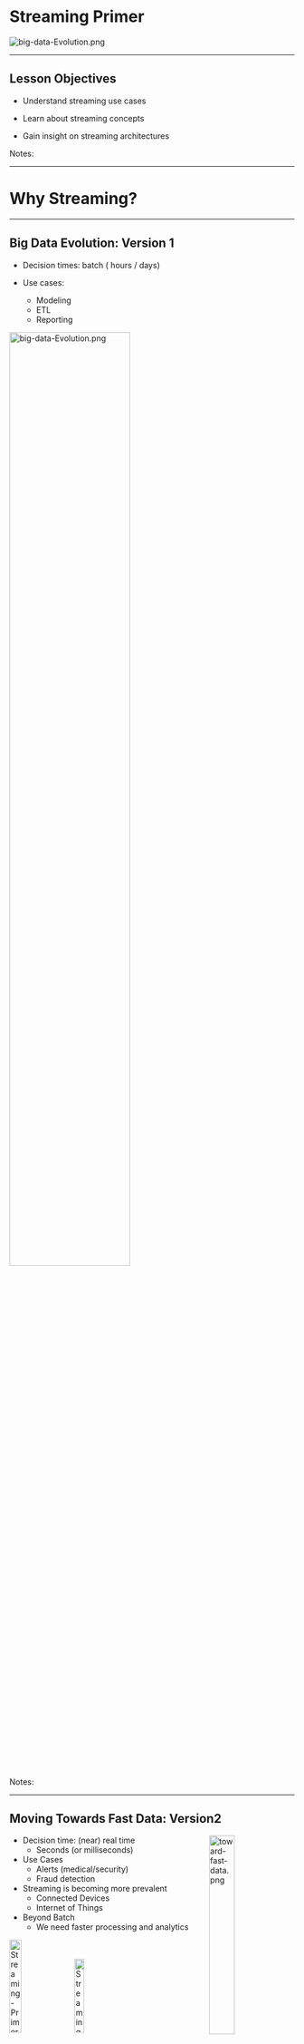 # Streaming Primer

<img src="../../assets/images/streaming/3rd-party/streaming-data.png" alt="big-data-Evolution.png" style="max-width:50%;"/>

---

## Lesson Objectives

* Understand streaming use cases

* Learn about streaming concepts

* Gain insight on streaming architectures

Notes:

---

# Why Streaming?

---

## Big Data Evolution: Version 1

* Decision times: batch ( hours / days)

* Use cases:
    - Modeling
    - ETL
    - Reporting

<img src="../../assets/images/streaming/big-data-Evolution.png" alt="big-data-Evolution.png" style="width:65%;"/><!-- {"left" : 1.46, "top" : 3.21, "height" : 3.71, "width" : 7.33} -->

Notes:

---

## Moving Towards Fast Data: Version2

<img src="../../assets/images/streaming/toward-fast-data.png" alt="toward-fast-data.png" style="width:30%;float:right;"/><!-- {"left" : 6.62, "top" : 1.23, "height" : 3.24, "width" : 3.27} -->

  * Decision time: (near) real time
    - Seconds (or milliseconds)
  * Use Cases
    - Alerts (medical/security)
    - Fraud detection
  * Streaming is becoming more prevalent
    - Connected Devices
    - Internet of Things
  * Beyond Batch
    - We need faster processing and analytics

<img src="../../assets/images/streaming/3rd-party/Streaming-Primer-Moving-Towards-Fast-Data-Version-2-3.png" alt="Streaming-Primer-Moving-Towards-Fast-Data-Version-2-3.png" style="width:20.5%; "/><!-- {"left" : 2.58, "top" : 6.9, "height" : 1.81, "width" : 2.63} --> &nbsp; <img src="../../assets/images/streaming/3rd-party/Streaming-Primer-Moving-Towards-Fast-Data-Version-2-4.png" alt="Streaming-Primer-Moving-Towards-Fast-Data-Version-2-4.png" style="width:18.3%; "/><!-- {"left" : 5.24, "top" : 6.9, "height" : 1.81, "width" : 2.43} -->




Notes:




---

## Streaming Volumes: Texas Utilities Smart Meter Data

<img src="../../assets/images/streaming/Texas-Utilities-Smart-Meter-Data.png" alt="Texas-Utilities-Smart-Meter-Data.png" style="width:65%;"/><!-- {"left" : 0.94, "top" : 1.81, "height" : 3.88, "width" : 8.37} -->



Notes:




---

## Streaming Use Cases

  * Netflix
    - Recommendations
    - 450 billion events/day

  * Weather Company
    - Analyze weather sensor data
    - Billions of events/day
    - Multi-Petabyte (PB) traffic daily

  * More use cases at [BigDataUseCases.info](www.BigDataUseCases.info)

<img src="../../assets/images/logos/netflix-logo-1.png" alt="netflix.png" style="width:25%;"/><!-- {"left" : 2.12, "top" : 5.52, "height" : 1.47, "width" : 3.18} -->
  &nbsp;  &nbsp;
<img src="../../assets/images/streaming/3rd-party/the-weather-company.png" alt="the-weather-company.png" style="width:20%;"/><!-- {"left" : 6.24, "top" : 5.52, "height" : 1.47, "width" : 1.89} -->



Notes:




---

# Streaming Concepts

---

## Real Time / Near Real Time

* The 'real' real time is in milliseconds order
    - DB query returns in 2 ms

* 'near real time' is seconds
    - We can process an event within 3 seconds of its generation time



| Name                              | Time                                                | Example                       |
|------------------------------------|-----------------------------------------------------|-------------------------------|
| Hard real time                     | Single order ms,sub milli seconds  </br>1 ms,0.5 ms | Space shuttle control systems |
| Credit card transaction processing | 50 ms, 300 ms                                       | Db queries                    |
| Sending Emails                     | 2 secs +                                            | Stream processing latency     |
|                                    | 1 min +                                             | Mini batch queries            |



Notes:




---
## Streaming Concepts

  * Processing model
    - Event based or micro batch based
  * Processing guarantees
    - At least once
    - At most once
    - Exactly once
  * State management
  * Event time vs. Arrival time
  * Window Operations
  * Back-pressure adjustment



Notes:




---

## Event Based Vs. Batch

<img src="../../assets/images/streaming/event-vs-batch-1.png"  style="width:70%;"/><!-- {"left" : 1.17, "top" : 1.94, "height" : 5.19, "width" : 7.91} -->

---

## Event Based Vs. Batch

<img src="../../assets/images/streaming/Streaming-proccessing-model.png"  style="width:35%;float:right;"/><!-- {"left" : 2.44, "top" : 6.32, "height" : 2.46, "width" : 5.38} -->

* Event Based:
    - Events are processed, individually,  as they come in
    - Usually low latency
    - Frameworks: Storm, Flink, Nifi, Samza

* Micro-Batch
    - Events arrived during a particular time frame (5 secs) are processed as a batch
    - Slightly higher latency (due to batching)
    - Better throughput
    - Frameworks: Spark Streaming

* **Instructor: please explain the difference between 'latency' the 'throughput'**

Notes:

---

## Processing Guarantees


<img src="../../assets/images/streaming/processing-guarantees-1.png" style="width:55%;float:right;"/><!-- {"left" : 6.76, "top" : 0.88, "height" : 4.37, "width" : 3.28} -->

* At Least Once

* At Most Once

* Exactly Once

* In the order of effort required:
    - At-most-once <  At-least-once  < exactly-once

---

## At Most Once

<img src="../../assets/images/streaming/processing-guarantees-1.png" style="width:45%;float:right;"/><!-- {"left" : 6.76, "top" : 0.88, "height" : 4.37, "width" : 3.28} -->

* **Event is sent only once**

* **No duplicate processing**

* Events **can be dropped** due to crashes or heavy load

* E.g.  Web requests (if the web server is busy, requests are dropped)

<img src="../../assets/images/streaming/at-most-once-1.png" style="width:40%;;"/><!-- {"left" : 6.76, "top" : 0.88, "height" : 4.37, "width" : 3.28} -->

---

## At Least Once

<img src="../../assets/images/streaming/processing-guarantees-1.png" style="width:50%;float:right;"/><!-- {"left" : 6.76, "top" : 0.88, "height" : 4.37, "width" : 3.28} -->

- All events are **guaranteed to be processed (no dropped events)**

- How ever, **events can be processed more than once**

- In case of failure recovery, events can be re-sent  and processed again.

- **Most common** implementation

- Frameworks: All (Storm, Spark, NiFi, Samza, Flink)

---

## Handling Duplicate Events

<img src="../../assets/images/streaming/duplicate-event-processing-1.png" style="width:50%;float:right;"/><!-- {"left" : 6.76, "top" : 0.88, "height" : 4.37, "width" : 3.28} -->

* A resilient streaming system, has to be ready to handle duplicate events

* Here we have 2 scenarios:

* First one, we are inserting a new record for each event received.  This will result in **duplicate records in the database**

* Second one, we are checking to see if the event is processed already, only if not, then a new record is inserted

* Second approach is more resilient, can deal with duplicate events
    - This is called **idempotent processing** (no side effects for duplicate events)

Notes:

---

## Class Discussion: Handling Duplicate Events

* **Question:  First, we need a way to uniquely identify and track events through the pipeline. How can we do this?**
    - Discuss a few options
    - Can a unique id created at event source?  How?
    - If events are coming into our system without a unique identifier, how can we deal with this?
    - Answer in next slide

* **Question: Given events have unique event id, how can we avoid duplicate processing?**

Notes:

---

## Possible Unique Event Ids

* Database auto sequence number (001, 002 ..etc)
    - Can this completely eliminate dupes?

* Timestamp
    - Can this completely eliminate dupes?

* UUID (8978e172-dfdb-4061-a30a-1db88caa4e2c)

* If the events do not have a uniq id, consider **hashing** the event to detect duplicates (https://www.tools4noobs.com/online_tools/hash)

---

## Exactly Once

<img src="../../assets/images/streaming/processing-guarantees-1.png" style="width:50%;float:right;"/><!-- {"left" : 6.76, "top" : 0.88, "height" : 4.37, "width" : 3.28} -->

* Events are guaranteed to be processed **once and only once**

* **No dropped events**

* **No duplicate processing**

* Frameworks: Storm (with Trident), Flink, Spark, Samza

* Sample applications
    - Credit card processing





Notes:



---

## Exactly Once

<img src="../../assets/images/streaming/3rd-party/distributed-systems-exactly-once.png"  style="width:80%;"/>

---

## Processing Guarantees Summary



| Application                        | Processing                                                                                                                                          |
|------------------------------------|-----------------------------------------------------------------------------------------------------------------------------------------------------|
| GPS routing app                    | -At most once. We can skip past events to catch up to latest events ('next turn' is more important than past data) </br>-At least once can work too |
| Credit card transaction processing | -Exactly once we don't want to charge credit cards twice due to duplicate processing                                                                |
| Sending Emails                     | -At least once We don't want drop any emails.,Duplicate processing is OK (we might send duplicate emails)                                           |

<!-- {"left" : 0.25, "top" : 1.48, "height" : 3.73, "width" : 9.75} -->

Notes:

---


## State Management

  * Can the framework remember state associated with events?

  * Per event processing (filter , transformation) don't need state
    - Filter #hashtags from tweets

  * However, complex operations like joining, grouping, aggregating (counts) require state
    - What is the max temperature reported in last one hour

  * SQL analogy
    - Select,  and where clauses don't need state.
    - JOIN / Group BY usually require state

  * Support varies according framework

Notes:

---

## State Management Strategies

<img src="../../assets/images/streaming/Streaming-Primer-State-Management-Strategies-011.png" alt="Streaming-Primer-State-Management-Strategies-011.png.png" style="width:40%;"/><!-- {"left" : 0.43, "top" : 1.59, "height" : 1.85, "width" : 4.9} -->
  &nbsp; <img src="../../assets/images/streaming/Streaming-Primer-State-Management-Strategies-11.png" alt="Streaming-Primer-State-Management-Strategies-11.png" style="width:40%;"/> &nbsp; <!-- {"left" : 5.6, "top" : 1.83, "height" : 2.88, "width" : 4.23} -->


<img src="../../assets/images/streaming/Streaming-Primer-State-Management-Strategies-12.png" alt="Streaming-Primer-State-Management-Strategies-12.png" style="width:30%;"/><!-- {"left" : 1.89, "top" : 5.35, "height" : 2.57, "width" : 6.47} -->


Notes:

---

## State Management

* Store state in memory:
    - Lost if node crashes
    - All types of events have to go to a particular node to compare state

* Store state in an external store (DB)
    - State can be maintained across nodes
    - Queries can increase latencies and become bottle neck and limit speed of processing

* Store state along with the event (piggy packing)
    - Event has 'complete payload' with state
    - Efficient, no need for external storage
    - Increases event size (need high throughput IO)

Notes:

---

## Window Operations

<img src="../../assets/images/streaming/time-window-operations-1.png" style="width:45%;float:right;"/><!-- {"left" : 6.76, "top" : 0.88, "height" : 4.37, "width" : 3.28} -->

* To answer some queries, we need to process events in a certain time frame.
    - E.g.  How much AAPL  stock has gone up in last 10 minutes?

* **Window based operations** allow us group a bunch of messages by time and process them

* Some frameworks support window operations natively:  Spark, Flink

* **Instructor:** Demo [finance.google.com](https://www.google.com/finance/quote/.DJI:INDEXDJX) and look at time windows (today, this week, this year ..etc)

Notes:

---

## Event Time and Arrival Time

* **Event Time**: When the event occurred / generated

* **Arrival Time**: When event arrives for processing

* Event Time < Arrival Time

* Some times events may arrive 'out of order' (due to network lag, outtage ..etc)

<img src="../../assets/images/streaming/event-time-vs-arrival-time-2.png" style="width:50%;"/><!-- {"left" : 2.12, "top" : 5.02, "height" : 3.42, "width" : 6.01} -->

Notes:

---

## Event Time vs. Arrival Time 

<img src="../../assets/images/streaming/event-time-vs-arrival-time-1-starwars.png" style="width:90%;"/><!-- {"left" : 0.61, "top" : 1.92, "height" : 4.13, "width" : 9.03} -->

Notes:

---

## Class Discussion: Processing Order

<img src="../../assets/images/streaming/event-time-vs-arrival-time-2.png" style="width:40%;float:right;"/><!-- {"left" : 2.12, "top" : 5.02, "height" : 3.42, "width" : 6.01} -->

* Question:  How will you process the following credit card transactions?  in-order or out-of-order?
    - Look at the timestamp of transactions

<br>

| Timestamp            | account_id | merchant_id | amount |
|----------------------|------------|-------------|--------|
| 2022-01-01  10:05:00 | c1         | m1          | 12.45  |
| 2022-01-01  10:10:00 | c1         | m2          | 45.00  |
| 2022-01-01  10:07:00 | c1         | m3          | 25.00  |

<br clear="all"/>

* What are some applications, we must process events **in-order** /  **out-of-order** ?

<br>


| In Order Processing | Out of Order Processing OK |
|---------------------|----------------------------|
| Example 1           | Example 2                  |

Notes:

* Out-of-order examples
    - customer support tickets
    - sending out emails
    - sending out promotional offers

* In-order processing
    - credit card transactions
    - bank deposits / widthdrawals
    - Online order processing

---

## Back Pressure

<img src="../../assets/images/streaming/3rd-party/Back-Pressure.png" alt="Back-Pressure.png" style="width:45%;float:right;"/><!-- {"left" : 6.91, "top" : 1.55, "height" : 1.76, "width" : 2.98} -->


* Some times processing lags behind
    - Processing system is too busy
    - Temporary spike in input data (Twitter stream exploding after an election results is announced)

* Events pile up
    - May lead to events being dropped.
      -> un-acceptable in most of the situations

* Solutions
    - signal 'upstream' processors to slow down?
    - Leave events in the persistent buffer longer

Notes:

---

## Back Pressure


<img src="../../assets/images/streaming/back-pressure-1.png" alt="Picture1.png" style="width:50%;"/><!-- {"left" : 1.86, "top" : 1.95, "height" : 2.74, "width" : 6.54} -->


<img src="../../assets/images/streaming/back-pressure-2.png" alt="Picture2.png" style="width:50%;"/><!-- {"left" : 2, "top" : 4.95, "height" : 2.74, "width" : 6.25} -->

Notes:

---

# Streaming Architecture

---

## 3 Tier Streaming Architecture

* Here is a simplified streaming architecture

* We see 3 distinct stages

* **Ingest** stage captures data

* **Processing** handles the data

* And the processed data is stored in **Storage** layer

<img src="../../assets/images/streaming/streaming-architecture-1.png" style="width:95%;"/><!-- {"left" : 0.56, "top" : 3.04, "height" : 3.56, "width" : 9.13} -->

Notes:

---

## Ingest / Capture


* This layer:
    - Captures incoming data
    - Acts as a 'buffer' - smoothes out bursts
    - So even if our processing offline, we won't loose data

* Choices
    - **Kafka**
    - Queues (MQ, JMS ..etc)
    - Cloud based queues like Amazon Kinesis

<img src="../../assets/images/streaming/streaming-architecture-2.png"  style="width:90%;"/><!-- {"left" : 5.88, "top" : 3.48, "height" : 1.89, "width" : 4.21} -->

Notes:

---

## Processing

* We need to process events with low latency  (milliseconds to  seconds)
* There are many **stream/event processing frameworks** available
    - [Storm](https://storm.apache.org/)
    - [Spark](https://spark.apache.org/)
    - [NiFi](https://nifi.apache.org/)
    - [Samza](http://samza.apache.org/)
    - [Flink](https://flink.apache.org/)
    - [Beam](https://beam.apache.org/)
* References:
    - [Evaluating Streaming Frameworks for Large-Scale Event Streaming](https://medium.com/adobetech/evaluating-streaming-frameworks-for-large-scale-event-streaming-7209938373c8)
    - [7 Popular Stream Processing Frameworks Compared](https://www.upsolver.com/blog/popular-stream-processing-frameworks-compared)

<img src="../../assets/images/streaming/streaming-architecture-3.png"  style="width:90%;"/><!-- {"left" : 4.84, "top" : 1.78, "height" : 2.41, "width" : 5.15} -->
Notes:

---

## Streaming Frameworks

* This is just a quick comparison of a few frameworks.  For more details see 'Appendix'


| Feature              | Storm                                             | Spark Streaming | Flink                            | NiFi        |
|----------------------|---------------------------------------------------|-----------------|----------------------------------|-------------|
| Processing Model     | Event-based by default,(Micro Batch using Trident | Micro Batch     | Event-based,+,Micro Batch- based | Event-based |
| Windowing operations | Supported by Trident                              | Yes             | Yes                                | ?           |
| Latency              | Milliseconds                                      | Seconds         | Milliseconds                     |             |
|                      |                                                   |                 |                                  |             |
| At-least-once        | YES                                               | YES             | YES                              | YES         |
| At-most-once         |                                                   |                 |                                  |             |
| Exactly-once         |                                                   |                 |                                  |            &nbsp; |

<!-- {"left" : 0.25, "top" : 1.71, "height" : 5.15, "width" : 9.75} -->

Notes:

---

## Storage

* After events are processed, they are stored for later retrieval
* Two choices:
    - Real time store
    - 'Forever' store
* Real Time Store
    - Need to absorb data in real time
    - Usually a NoSQL storage (HBase, Cassandra ...etc)
    - May contain subset of data (last 1 year ..etc)
* 'Forever store'
    - Needs to store massive amounts of data
    - Support analytics (usually batch)
    - Hadoop / HDFS

<img src="../../assets/images/streaming/streaming-architecture-4.png"  style="width:80%;"/><!-- {"left" : 5.95, "top" : 1.41, "height" : 2.02, "width" : 4.15} -->

Notes:

---

## Lambda Architecture

<img src="../../assets/images/streaming/Lambda-Architecture-1.png" style="width:50%;float:right;"/><!-- {"left" : 1.02, "top" : 2.44, "height" : 4.76, "width" : 8.21} -->

  * [Lambda architecture](https://en.wikipedia.org/wiki/Lambda_architecture) was developed at Twitter to deal with massive amount of data they get
  * All new data is sent to **both batch layer and  speed layer**
  * **Batch layer**
    - Holds master data set (immutable , append-only)
    - Answers batch queries
  * **Serving layer**
    - updates batch views so they can be queried adhoc
  * **Speed Layer**
    - Handles new data
    - Facilitates fast / real-time queries
  * **Query layer**
    - Answers queries using batch & real-time views


Notes:




---

## Lambda Architecture Example

* Kafka is our ingest layer

* Spark is processing engine

* And we are persisting data both in HDFS and in NOSQL

<img src="../../assets/images/streaming/Lambda-Architecture-2.png"  style="width:90%;"/><!-- {"left" : 0.72, "top" : 3.53, "height" : 2.01, "width" : 8.8} -->





Notes:




---

## Streaming Stack - Summary

* Here are some popular choices for streaming stack

* Each tier, you can plugin a technology -- think of it like legos!

<img src="../../assets/images/streaming/streaming-platforms-1.png" style="width:75%;"/><!-- {"left" : 0.41, "top" : 2.4, "height" : 4.26, "width" : 9.43} -->




Notes:



---

## Review and Q&A

<img src="../../assets/images/icons/q-and-a-1.png" style="width:20%;float:right;" /><!-- {"left" : 8.56, "top" : 1.21, "height" : 1.15, "width" : 1.55} -->
<img src="../../assets/images/icons/quiz-icon.png" style="width:40%;float:right;clear:both;" /><!-- {"left" : 6.53, "top" : 2.66, "height" : 2.52, "width" : 3.79} -->

* Let's go over what we have covered so far

* **What are your streaming uses cases ?**

* Any questions?

---


# Appendix: Streaming Frameworks

---

## Streaming Frameworks

  * Storm
  * Spark Streaming  
  * NiFi
  * Flink
  * Samza


Notes:




---

## Storm

* 'Original' stream processing platform
* Open sourced by Twitter around 2010
* Integrates with multiple systems: MQ, Kafka
* Trident is a high level framework on top of Storm


| Feature                         | Storm                  | Storm + Trident     |
|---------------------------------|------------------------|---------------------|
| Processing Model                | Event batch            | Event + micro batch |
| Processing guarantee            | At-least-once          | Exactly-once        |
| State                           | Yes starting with 1.0  |                     |
| Supports window based functions | Yes starting with 1.0  | Yes                 |
| Latency                         | Sub seconds to seconds | Yes                 |
| Caching                         | no                     |                     |
| Supported languages             | Java, Python           |             &nbsp;         |

<!-- {"left" : 0.25, "top" : 3.93, "height" : 4.19, "width" : 9.75} -->

Notes:




---
## Spark Streaming

  * Based on popular Spark framework



  | Feature                         | NiFi                         |
  |---------------------------------|------------------------------|
  | Processing Model                | Micro batch                  |
  | Processing guarantee            | At-least-once,  exactly-once |
  | Supports window based functions | yes                          |
  | Latency                         | seconds                      |
  | Caching                         | yes                          |
  | Supported languages             | Java, Scala, Python          |

<!-- {"left" : 0.25, "top" : 2.07, "height" : 3.5, "width" : 9.75} -->

Notes:




---
## Flink

  * A new framework, that is gaining momentum
  * Developed by consortium of German universities


  | Feature                         | NiFi                        |
  |---------------------------------|-----------------------------|
  | Processing Model                | Event based & batch based   |
  | Processing guarantee            | At-least-once, exactly-once |
  | Supports window based functions | ?                           |
  | Latency                         | Sub seconds to seconds      |
  | Caching                         | ?                           |
  | Supported languages             | Java, Scala, Python         |


<!-- {"left" : 0.25, "top" : 2.78, "height" : 3.5, "width" : 9.75} -->



Notes:




---
## NiFi

  * Event flow and processing system
  * Open sourced by National Security Agency (NSA)
  * A startup (Onviya) was acquired by Horton Works
  * Hortonworks'  'data flow' product



| Feature                         | NiFi                   |
|---------------------------------|------------------------|
| Processing Model                | Event based            |
| Processing guarantee            | At-least-once,?        |
| Supports window based functions | ?                      |
| Latency                         | Sub seconds to seconds |
| Caching                         | ?                      |
| Supported languages             | Java, Scala, Python    |

<!-- {"left" : 0.25, "top" : 3.82, "height" : 3.5, "width" : 9.75} -->


Notes:




---

## Samza

  * Another new framework
  * Developed by LinkedIn
  * Tight integration with Kafka (also developed at LinkedIn)



| Feature                         | Samza                  |
|---------------------------------|------------------------|
| Processing Model                | Event based            |
| Processing guarantee            | At-least-once          |
| Supports window based functions | ?                      |
| State                           | Yes                    |
| Latency                         | Sub seconds to seconds |
| Caching                         | ?                      |
| Supported languages             | Java, Scala, Python    |


<!-- {"left" : 0.25, "top" : 3.82, "height" : 3.5, "width" : 9.75} -->

Notes:




---

## Streaming Frameworks At A Glance

| Feature                  | Storm                                                  | Spark Streaming | Flink                                    | NiFi            | Samza       |
|--------------------------|--------------------------------------------------------|-----------------|------------------------------------------|-----------------|-------------|
| **Processing Model**     | Event based by default</br>(micro batch using Trident) | Micro Batch     | Event based,</br>+ </br>MicroBatch based | Event Based (?) | Event based |
| **Windowing operations** | Yes (from 1.0)                                         | Yes             | Yes                                      | ?               | ?           |
| **State**                | Yes (from 1.0)                                         | Yes             | Yes                                      | Yes             | Yes         |
| **Latency**              | Sub seconds                                            | Seconds         | Sub seconds                              | Sub seconds     | Sub seconds |
| **Back Pressure**        | Yes                                                    |                 | Yes                                      |                 |             |
| **At-least-once**        | YES                                                    | YES             | YES                                      | YES             | YES         |
| **At-most-once**         |                                                        |                 |                                          |                 |             |
| **Exactly-once**         |                                                        |                 |                                          |                 |             &nbsp;|

<!-- {"left" : 0.25, "top" : 1.13, "height" : 7.39, "width" : 9.75} -->

Notes:



